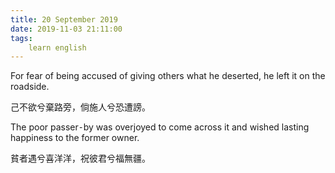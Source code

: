 ```yaml
---
title: 20 September 2019
date: 2019-11-03 21:11:00
tags:
    learn english
---
```

<p><span lang="EN-US">For fear of being accused of giving others what
he deserted, he left it on the roadside. </span></p>

<p><span .="font-family:&#x5B8B;&#x4F53;;mso-ascii-font-family:&quot;Times New Roman&quot;;
mso-hansi-font-family:&quot;Times New Roman&quot;">&#x5DF1;&#x4E0D;&#x6B32;&#x516E;&#x68C4;&#x8DEF;&#x65C1;&#xFF0C;&#x5018;&#x65BD;&#x4EBA;&#x516E;&#x6050;&#x906D;&#x8B17;&#x3002;</span></p><span .="font-family:&#x5B8B;&#x4F53;;mso-ascii-font-family:&quot;Times New Roman&quot;;
mso-hansi-font-family:&quot;Times New Roman&quot;"><p>

</p><p><span lang="EN-US">The poor passer&#x2043;by was overjoyed to come across
it and wished lasting happiness to the former owner. </span></p><p>

</p><p><span .="font-family:&#x5B8B;&#x4F53;;mso-ascii-font-family:&quot;Times New Roman&quot;;
mso-hansi-font-family:&quot;Times New Roman&quot;">&#x8CA7;&#x8005;&#x9047;&#x516E;&#x559C;&#x6D0B;&#x6D0B;&#xFF0C;&#x795D;&#x5F7C;&#x541B;&#x516E;&#x798F;&#x7121;&#x7586;&#x3002;</span></p><p>

<b></b><i></i><u></u><br></p></span>